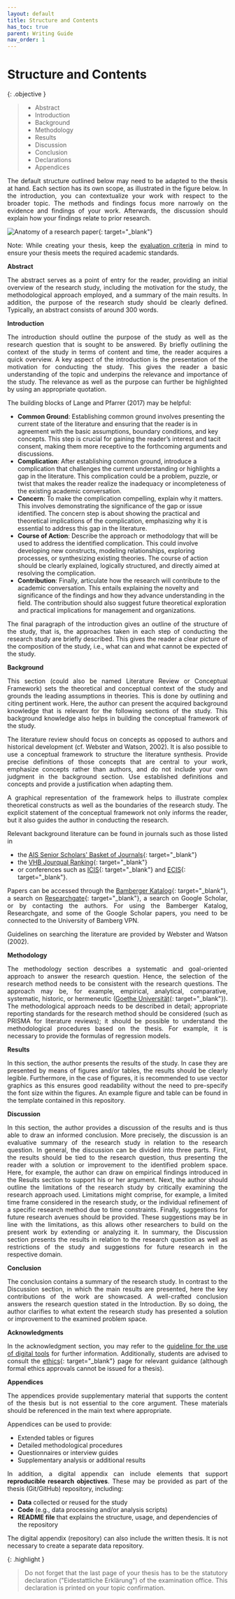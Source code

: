 ```yaml
---
layout: default
title: Structure and Contents
has_toc: true
parent: Writing Guide
nav_order: 1
---
```


<style>
  p {
    text-align: justify;
  }
</style>

# Structure and Contents

{: .objective }
> 
> - Abstract
> - Introduction
> - Background
> - Methodology
> - Results
> - Discussion
> - Conclusion
> - Declarations
> - Appendices

The default structure outlined below may need to be adapted to the thesis at hand.
Each section has its own scope, as illustrated in the figure below.
In the introduction, you can contextualize your work with respect to the broader topic.
The methods and findings focus more narrowly on the evidence and findings of your work.
Afterwards, the discussion should explain how your findings relate to prior research.

![Anatomy of a research paper](https://raw.githubusercontent.com/digital-work-lab/handbook/main/assets/images/anatomy_research_paper_wang.png){: target="_blank"}

Note: While creating your thesis, keep the [evaluation criteria](../evaluation.html) in mind to ensure your thesis meets the required academic standards.

**Abstract**

The abstract serves as a point of entry for the reader, providing an initial overview of the research study, including the motivation for the study, the methodological approach employed, and a summary of the main results. 
In addition, the purpose of the research study should be clearly defined. Typically, an abstract consists of around 300 words.

**Introduction**

The introduction should outline the purpose of the study as well as the research question that is sought to be answered. 
By briefly outlining the context of the study in terms of content and time, the reader acquires a quick overview. 
A key aspect of the introduction is the presentation of the motivation for conducting the study. 
This gives the reader a basic understanding of the topic and underpins the relevance and importance of the study. 
The relevance as well as the purpose can further be highlighted by using an appropriate quotation.

The building blocks of Lange and Pfarrer (2017) may be helpful:

- **Common Ground**: Establishing common ground involves presenting the current state of the literature and ensuring that the reader is in agreement with the basic assumptions, boundary conditions, and key concepts.
  This step is crucial for gaining the reader’s interest and tacit consent, making them more receptive to the forthcoming arguments and discussions.
- **Complication**: After establishing common ground, introduce a complication that challenges the current understanding or highlights a gap in the literature.
  This complication could be a problem, puzzle, or twist that makes the reader realize the inadequacy or incompleteness of the existing academic conversation.
- **Concern**: To make the complication compelling, explain why it matters. This involves demonstrating the significance of the gap or issue identified.
  The concern step is about showing the practical and theoretical implications of the complication, emphasizing why it is essential to address this gap in the literature.
- **Course of Action**: Describe the approach or methodology that will be used to address the identified complication.
  This could involve developing new constructs, modeling relationships, exploring processes, or synthesizing existing theories.
  The course of action should be clearly explained, logically structured, and directly aimed at resolving the complication.
- **Contribution**: Finally, articulate how the research will contribute to the academic conversation.
  This entails explaining the novelty and significance of the findings and how they advance understanding in the field.
  The contribution should also suggest future theoretical exploration and practical implications for management and organizations.

The final paragraph of the introduction gives an outline of the structure of the study, that is, the approaches taken in each step of conducting the research study are briefly described. 
This gives the reader a clear picture of the composition of the study, i.e., what can and what cannot be expected of the study.

**Background**

This section (could also be named Literature Review or Conceptual Framework) sets the theoretical and conceptual context of the study and grounds the leading assumptions in theories. 
This is done by outlining and citing pertinent work. 
Here, the author can present the acquired background knowledge that is relevant for the following sections of the study. 
This background knowledge also helps in building the conceptual framework of the study.

The literature review should focus on concepts as opposed to authors and historical development (cf. Webster and Watson, 2002). 
It is also possible to use a conceptual framework to structure the literature synthesis. 
Provide precise definitions of those concepts that are central to your work, emphasize concepts rather than authors, and do not include your own judgment in the background section.
Use established definitions and concepts and provide a justification when adapting them.

A graphical representation of the framework helps to illustrate complex theoretical constructs as well as the boundaries of the research study. 
The explicit statement of the conceptual framework not only informs the reader, but it also guides the author in conducting the research.

Relevant background literature can be found in journals such as those listed in

- the [AIS Senior Scholars' Basket of Journals](https://aisnet.org/general/custom.asp?page=SeniorScholarBasket){: target="_blank"}
- the [VHB Jourqual Ranking](https://www.vhbonline.org/verband/wissenschaftliche-kommissionen/wirtschaftsinformatik/vhb-rating-2024-wirtschaftsinformatik){: target="_blank"}
- or conferences such as [ICIS](http://aisel.aisnet.org/icis/){: target="_blank"} and [ECIS](https://aisel.aisnet.org/ecis){: target="_blank"}.

Papers can be accessed through the [Bamberger Katalog](https://katalog.ub.uni-bamberg.de/TouchPoint/start.do?View=ubg&Language=en&StartPage=UserAccount){: target="_blank"}, a search on [Researchgate](https://www.researchgate.net){: target="_blank"}, a search on Google Scholar, or by contacting the authors.
For using the Bamberger Katalog, Researchgate, and some of the Google Scholar papers, you need to be connected to the University of Bamberg VPN.

Guidelines on searching the literature are provided by Webster and Watson (2002).

**Methodology**

The methodology section describes a systematic and goal-oriented approach to answer the research question. 
Hence, the selection of the research method needs to be consistent with the research questions. 
The approach may be, for example, empirical, analytical, comparative, systematic, historic, or hermeneutic ([Goethe Universität](https://www.uni-muenster.de/imperia/md/content/didaktik_der_chemie/wissenschaftlichesarbeiten/leitfaden.pdf){: target="_blank"}). 
The methodological approach needs to be described in detail; appropriate reporting standards for the research method should be considered (such as PRISMA for literature reviews); it should be possible to understand the methodological procedures based on the thesis. 
For example, it is necessary to provide the formulas of regression models.

**Results**

In this section, the author presents the results of the study. 
In case they are presented by means of figures and/or tables, the results should be clearly legible. 
Furthermore, in the case of figures, it is recommended to use vector graphics as this ensures good readability without the need to pre-specify the font size within the figures. 
An example figure and table can be found in the template contained in this repository.

**Discussion**

In this section, the author provides a discussion of the results and is thus able to draw an informed conclusion. 
More precisely, the discussion is an evaluative summary of the research study in relation to the research question. 
In general, the discussion can be divided into three parts. 
First, the results should be tied to the research question, thus presenting the reader with a solution or improvement to the identified problem space. 
Here, for example, the author can draw on empirical findings introduced in the Results section to support his or her argument. 
Next, the author should outline the limitations of the research study by critically examining the research approach used. 
Limitations might comprise, for example, a limited time frame considered in the research study, or the individual refinement of a specific research method due to time constraints. 
Finally, suggestions for future research avenues should be provided. 
These suggestions may be in line with the limitations, as this allows other researchers to build on the present work by extending or analyzing it. 
In summary, the Discussion section presents the results in relation to the research question as well as restrictions of the study and suggestions for future research in the respective domain.

**Conclusion**

The conclusion contains a summary of the research study. 
In contrast to the Discussion section, in which the main results are presented, here the key contributions of the work are showcased. 
A well-crafted conclusion answers the research question stated in the Introduction. 
By so doing, the author clarifies to what extent the research study has presented a solution or improvement to the examined problem space.

**Acknowledgments**

In the acknowledgment section, you may refer to the [guideline for the use of digital tools](../digital_tools.html) for further information. 
Additionally, students are advised to consult the [ethics](https://www.uni-bamberg.de/gremien/senat-kommissionen/kommissionen/ethikrat/){: target="_blank"} page for relevant guidance (although formal ethics approvals cannot be issued for a thesis).

**Appendices**

The appendices provide supplementary material that supports the content of the thesis but is not essential to the core argument.
These materials should be referenced in the main text where appropriate. 

Appendices can be used to provide:

- Extended tables or figures
- Detailed methodological procedures
- Questionnaires or interview guides
- Supplementary analysis or additional results

In addition, a digital appendix can include elements that support **reproducible research objectives**.
These may be provided as part of the thesis (Git/GitHub) repository, including:

- **Data** collected or reused for the study
- **Code** (e.g., data processing and/or analysis scripts)
- **README file** that explains the structure, usage, and dependencies of the repository

The digital appendix (repository) can also include the written thesis. It is not necessary to create a separate data repository.

{: .highlight }
> Do not forget that the last page of your thesis has to be the statutory declaration ("Eidestattliche Erklärung") of the examination office. 
> This declaration is printed on your topic confirmation.

